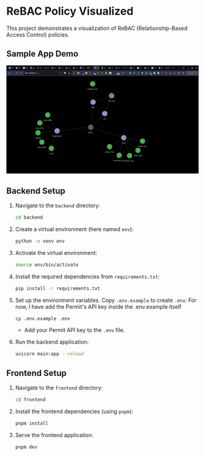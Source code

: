 
# ReBAC Policy Visualized

This project demonstrates a visualization of ReBAC (Relationship-Based Access Control) policies.

## Sample App Demo

![ReBAC Policy Visualized](ReBAC-Visualized.png)

## Backend Setup

1. Navigate to the `backend` directory:
   ```bash
   cd backend
   ```

2. Create a virtual environment (here named `env`):
   ```bash
   python -m venv env
   ```

3. Activate the virtual environment:
   ```bash
   source env/bin/activate
   ```

4. Install the required dependencies from `requirements.txt`:
   ```bash
   pip install -r requirements.txt
   ```

5. Set up the environment variables. Copy `.env.example` to create `.env`:
    For now, I have add the Permit's API key inside the .env.example itself
   ```bash
   cp .env.example .env
   ```

   - Add your Permit API key to the `.env` file.

6. Run the backend application:
   ```bash
   uvicorn main:app --reload
   ```

## Frontend Setup

1. Navigate to the `frontend` directory:
   ```bash
   cd frontend
   ```

2. Install the frontend dependencies (using `pnpm`):
   ```bash
   pnpm install
   ```

3. Serve the frontend application:
   ```bash
   pnpm dev
   ```
